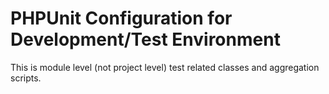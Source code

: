 # PHPUnit Configuration for Development/Test Environment 

This is module level (not project level) test related classes and aggregation scripts.